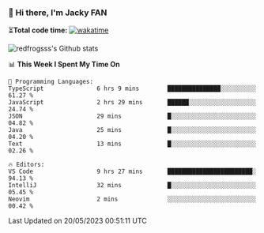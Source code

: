 ### 👋 Hi there, I'm Jacky FAN

⏳**Total code time:** [![wakatime](https://wakatime.com/badge/user/2cbd8003-b8b8-4565-92d7-ad9c23ff1846.svg)](https://wakatime.com/@2cbd8003-b8b8-4565-92d7-ad9c23ff1846)

<img src="https://github-readme-stats.vercel.app/api?username=redfrogsss&show_icons=true" alt="redfrogsss's Github stats"></img>

<!--START_SECTION:waka-->
📊 **This Week I Spent My Time On** 

```text
💬 Programming Languages: 
TypeScript               6 hrs 9 mins        ███████████████░░░░░░░░░░   61.27 % 
JavaScript               2 hrs 29 mins       ██████░░░░░░░░░░░░░░░░░░░   24.74 % 
JSON                     29 mins             █░░░░░░░░░░░░░░░░░░░░░░░░   04.82 % 
Java                     25 mins             █░░░░░░░░░░░░░░░░░░░░░░░░   04.20 % 
Text                     13 mins             █░░░░░░░░░░░░░░░░░░░░░░░░   02.26 % 

🔥 Editors: 
VS Code                  9 hrs 27 mins       ████████████████████████░   94.13 % 
IntelliJ                 32 mins             █░░░░░░░░░░░░░░░░░░░░░░░░   05.45 % 
Neovim                   2 mins              ░░░░░░░░░░░░░░░░░░░░░░░░░   00.42 % 
```


 Last Updated on 20/05/2023 00:51:11 UTC
<!--END_SECTION:waka-->
